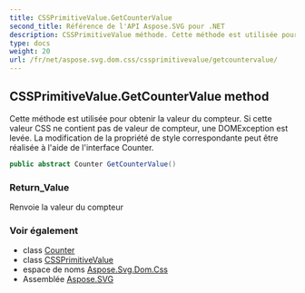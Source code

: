 ```yaml
---
title: CSSPrimitiveValue.GetCounterValue
second_title: Référence de l'API Aspose.SVG pour .NET
description: CSSPrimitiveValue méthode. Cette méthode est utilisée pour obtenir la valeur du compteur. Si cette valeur CSS ne contient pas de valeur de compteur une DOMException est levée. La modification de la propriété de style correspondante peut être réalisée à laide de linterface Counter.
type: docs
weight: 20
url: /fr/net/aspose.svg.dom.css/cssprimitivevalue/getcountervalue/
---
```

## CSSPrimitiveValue.GetCounterValue method

Cette méthode est utilisée pour obtenir la valeur du compteur. Si cette valeur CSS ne contient pas de valeur de compteur, une DOMException est levée. La modification de la propriété de style correspondante peut être réalisée à l'aide de l'interface Counter.

```csharp
public abstract Counter GetCounterValue()
```

### Return_Value

Renvoie la valeur du compteur

### Voir également

* class [Counter](../../counter/)
* class [CSSPrimitiveValue](../)
* espace de noms [Aspose.Svg.Dom.Css](../../cssprimitivevalue/)
* Assemblée [Aspose.SVG](../../../)



